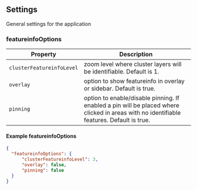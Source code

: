 ## Settings

General settings for the application

### featureinfoOptions

Property | Description
---|---
`clusterFeatureinfoLevel` | zoom level where cluster layers will be identifiable. Default is 1.
`overlay` | option to show featureinfo in overlay or sidebar. Default is true.
`pinning` | option to enable/disable pinning. If enabled a pin will be placed where clicked in areas with no identifiable features. Default is true.

#### Example featureinfoOptions

```json
{
  "featureinfoOptions": {
      "clusterFeatureinfoLevel": 3,
      "overlay": false,
      "pinning": false
  }
}
```
